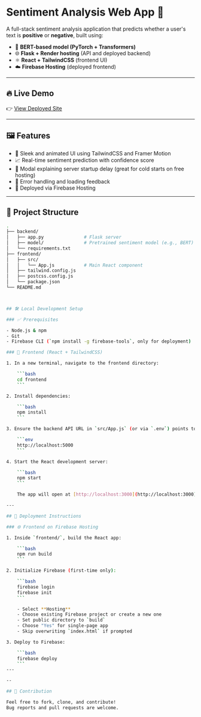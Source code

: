 # Sentiment Analysis Web App 🎯

A full-stack sentiment analysis application that predicts whether a user's text is **positive** or **negative**, built using:

- 🧠 **BERT-based model (PyTorch + Transformers)**
- 🌐 **Flask + Render hosting** (API and deployed backend)
- ⚛️ **React + TailwindCSS** (frontend UI)
- ☁️ **Firebase Hosting** (deployed frontend)

---

## 🔥 Live Demo

👉 [View Deployed Site](https://sentiment-analysis-c0245.web.app)

---

## 🖼️ Features

- 🌈 Sleek and animated UI using TailwindCSS and Framer Motion
- 📈 Real-time sentiment prediction with confidence score
- 💬 Modal explaining server startup delay (great for cold starts on free hosting)
- 🔁 Error handling and loading feedback
- 🚀 Deployed via Firebase Hosting

---

## 📁 Project Structure

```bash
.
├── backend/
│   ├── app.py               # Flask server
│   ├── model/               # Pretrained sentiment model (e.g., BERT)
│   └── requirements.txt
├── frontend/
│   ├── src/
│   │   └── App.js           # Main React component
│   ├── tailwind.config.js
│   ├── postcss.config.js
│   └── package.json
└── README.md



## 🛠️ Local Development Setup

### ✅ Prerequisites

- Node.js & npm
- Git
- Firebase CLI (`npm install -g firebase-tools`, only for deployment)

### 🌈 Frontend (React + TailwindCSS)

1. In a new terminal, navigate to the frontend directory:

    ```bash
    cd frontend
    ```

2. Install dependencies:

    ```bash
    npm install
    ```

3. Ensure the backend API URL in `src/App.js` (or via `.env`) points to:

    ```env
    http://localhost:5000
    ```

4. Start the React development server:

    ```bash
    npm start
    ```

    The app will open at [http://localhost:3000](http://localhost:3000)

---

## 🚀 Deployment Instructions

### 🌐 Frontend on Firebase Hosting

1. Inside `frontend/`, build the React app:

    ```bash
    npm run build
    ```

2. Initialize Firebase (first-time only):

    ```bash
    firebase login
    firebase init
    ```

    - Select **Hosting**
    - Choose existing Firebase project or create a new one
    - Set public directory to `build`
    - Choose "Yes" for single-page app
    - Skip overwriting `index.html` if prompted

3. Deploy to Firebase:

    ```bash
    firebase deploy
    ```
---

--

## 🙌 Contribution

Feel free to fork, clone, and contribute!  
Bug reports and pull requests are welcome.

